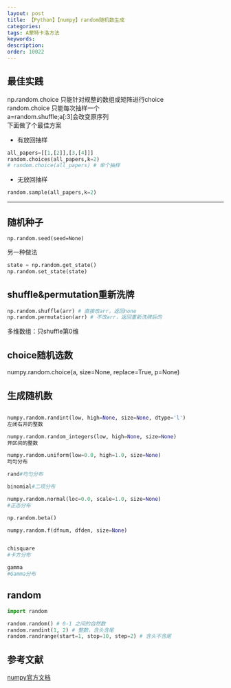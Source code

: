 ```yaml
---
layout: post
title: 【Python】【numpy】random随机数生成
categories:
tags: A蒙特卡洛方法
keywords:
description:
order: 10022
---
```



## 最佳实践
np.random.choice 只能针对规整的数组或矩阵进行choice  
random.choice 只能每次抽样一个  
a=random.shuffle;a[:3]会改变原序列  
下面做了个最佳方案
- 有放回抽样
```py
all_papers=[[1,[2]],[3,[4]]]
random.choices(all_papers,k=2)
# random.choice(all_papers) # 单个抽样
```
- 无放回抽样
```py
random.sample(all_papers,k=2)
```

----------------------------------------

## 随机种子
```
np.random.seed(seed=None)
```

另一种做法
```py
state = np.random.get_state()
np.random.set_state(state)
```

## shuffle&permutation重新洗牌
```python
np.random.shuffle(arr) # 直接改arr，返回none
np.random.permutation(arr) # 不改arr，返回重新洗牌后的
```

多维数组：只shuffle第0维
## choice随机选数
numpy.random.choice(a, size=None, replace=True, p=None)


## 生成随机数
```py

numpy.random.randint(low, high=None, size=None, dtype='l')
左闭右开的整数

numpy.random.random_integers(low, high=None, size=None)
开区间的整数

numpy.random.uniform(low=0.0, high=1.0, size=None)
均匀分布

rand#均匀分布

binomial#二项分布

numpy.random.normal(loc=0.0, scale=1.0, size=None)
#正态分布

np.random.beta()

numpy.random.f(dfnum, dfden, size=None)


chisquare
#卡方分布

gamma
#Gamma分布


```

## random

```python
import random

random.random() # 0-1 之间的自然数
random.randint(1, 2) # 整数，含头含尾
random.randrange(start=1, stop=10, step=2) # 含头不含尾

```

## 参考文献
[numpy官方文档](https://docs.scipy.org/doc/numpy/reference/routines.random.html)
